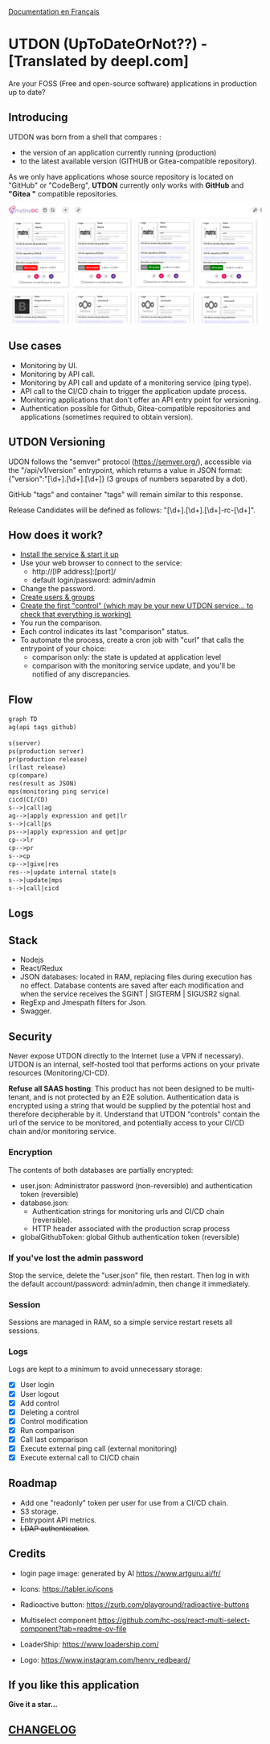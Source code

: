 [Documentation en Français](./README-fr.md)

# UTDON (UpToDateOrNot??) - [Translated by deepl.com]

Are your FOSS (Free and open-source software) applications in production up to date?

## Introducing

UTDON was born from a shell that compares :

- the version of an application currently running (production)
- to the latest available version (GITHUB or Gitea-compatible repository).

As we only have applications whose source repository is located on "GitHub" or "CodeBerg", **UTDON** currently only works with **GitHub** and **"Gitea "** compatible repositories.

![dashboard](./doc/assets/utdon-dashboard-mytinydc.com.png)

## Use cases

- Monitoring by UI.
- Monitoring by API call.
- Monitoring by API call and update of a monitoring service (ping type).
- API call to the CI/CD chain to trigger the application update process.
- Monitoring applications that don't offer an API entry point for versioning.
- Authentication possible for Github, Gitea-compatible repositories and applications (sometimes required to obtain version).

## UTDON Versioning

UDON follows the "semver" protocol (<https://semver.org/>), accessible via the "/api/v1/version" entrypoint, which returns a value in JSON format: {"version":"[\d+]\.[\d+]\.[\d+]} (3 groups of numbers separated by a dot).

GitHub "tags" and container "tags" will remain similar to this response.

Release Candidates will be defined as follows: "[\d+]\.[\d+]\.[\d+]-rc-[\d+]".

## How does it work?

- [Install the service & start it up](./doc/en/INSTALL.md)
- Use your web browser to connect to the service:
  - http://[IP address]:[port]/
  - default login/password: admin/admin
- Change the password.
- [Create users & groups](./doc/en/GROUPS.md)
- [Create the first "control" (which may be your new UTDON service... to check that everything is working)](./doc/en/CONTROL.md)
- You run the comparison.
- Each control indicates its last "comparison" status.
- To automate the process, create a cron job with "curl" that calls the entrypoint of your choice:
  - comparison only: the state is updated at application level
  - comparison with the monitoring service update, and you'll be notified of any discrepancies.

## Flow

```mermaid
graph TD
ag(api tags github)

s(server)
ps(production server)
pr(production release)
lr(last release)
cp(compare)
res(result as JSON)
mps(monitoring ping service)
cicd(CI/CD)
s-->|call|ag
ag-->|apply expression and get|lr
s-->|call|ps
ps-->|apply expression and get|pr
cp-->lr
cp-->pr
s-->cp
cp-->|give|res
res-->|update internal state|s
s-->|update|mps
s-->|call|cicd
```

## Logs

## Stack

- Nodejs
- React/Redux
- JSON databases: located in RAM, replacing files during execution has no effect. Database contents are saved after each modification and when the service receives the SGINT | SIGTERM | SIGUSR2 signal.
- RegExp and Jmespath filters for Json.
- Swagger.

## Security

Never expose UTDON directly to the Internet (use a VPN if necessary). UTDON is an internal, self-hosted tool that performs actions on your private resources (Monitoring/CI-CD).

**Refuse all SAAS hosting**: This product has not been designed to be multi-tenant, and is not protected by an E2E solution. Authentication data is encrypted using a string that would be supplied by the potential host and therefore decipherable by it. Understand that UTDON "controls" contain the url of the service to be monitored, and potentially access to your CI/CD chain and/or monitoring service.

### Encryption

The contents of both databases are partially encrypted:

- user.json: Administrator password (non-reversible) and authentication token (reversible)
- database.json:
  - Authentication strings for monitoring urls and CI/CD chain (reversible).
  - HTTP header associated with the production scrap process
- globalGithubToken: global Github authentication token (reversible)

### If you've lost the admin password

Stop the service, delete the "user.json" file, then restart. Then log in with the default account/password: admin/admin, then change it immediately.

### Session

Sessions are managed in RAM, so a simple service restart resets all sessions.

### Logs

Logs are kept to a minimum to avoid unnecessary storage:

- [x] User login
- [x] User logout
- [x] Add control
- [x] Deleting a control
- [x] Control modification
- [x] Run comparison
- [x] Call last comparison
- [x] Execute external ping call (external monitoring)
- [x] Execute external call to CI/CD chain

## Roadmap

- Add one "readonly" token per user for use from a CI/CD chain.
- S3 storage.
- Entrypoint API metrics.
- ~~LDAP authentication~~.

## Credits

- login page image: generated by AI <https://www.artguru.ai/fr/>

- Icons: <https://tabler.io/icons>

- Radioactive button: <https://zurb.com/playground/radioactive-buttons>

- Multiselect component https://github.com/hc-oss/react-multi-select-component?tab=readme-ov-file

- LoaderShip: https://www.loadership.com/

- Logo: <https://www.instagram.com/henry_redbeard/>

## If you like this application

**Give it a star...**

## [CHANGELOG](./Change.log.md)

